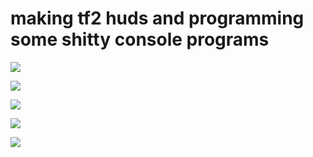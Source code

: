 <h1>making tf2 huds and programming some shitty console programs</h1>

![](https://github-profile-summary-cards.vercel.app/api/cards/profile-details?username=oldschool-otaku&theme=solarized_dark)

![](https://github-profile-summary-cards.vercel.app/api/cards/most-commit-language?username=oldschool-otaku&theme=solarized_dark)

![](https://github-profile-summary-cards.vercel.app/api/cards/repos-per-language?username=oldschool-otaku&theme=solarized_dark)

![](https://github-profile-summary-cards.vercel.app/api/cards/stats?username=oldschool-otaku&theme=solarized_dark)

![](https://github-profile-summary-cards.vercel.app/api/cards/productive-time?username=oldschool-otaku&theme=solarized_dark)
